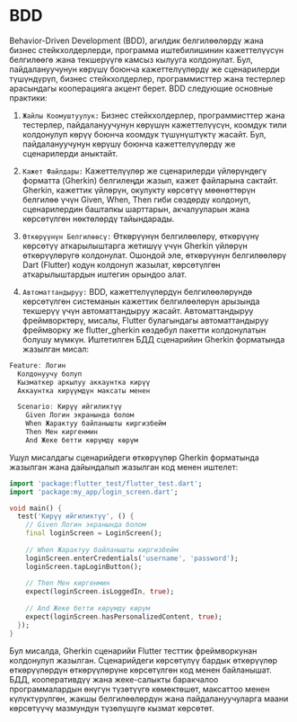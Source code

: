# BDD
Behavior-Driven Development (BDD), агилдик белгилөөлөрдү жана бизнес стейкхолдерлерди, программа иштебилишинин кажеттелүүсүн белгилөөгө жана текшерүүгө камсыз кылууга колдонулат. Бул, пайдалануучунун көрүшү боюнча кажеттелүүлөрдү же сценарилерди түшүндүрүп, бизнес стейкхолдерлер, программисттер жана тестерлер арасындагы кооперацияга акцент берет.
BDD следующие основные практики:
1. `Жайлы Коомуштуулук:` Бизнес стейкхолдерлер, программисттер жана тестерлер, пайдалануучунун көрүшүн кажеттелүүсүн, коомдук тили колдонулуп көрүү боюнча коомдук түшүнүштүктү жасайт. Бул, пайдалануучунун көрүшү боюнча кажеттелүүлөрдү же сценарилерди аныктайт.

2. `Кажет Файлдары:` Кажеттелүүлөр же сценарилерди үйлөрүндөгү форматта (Gherkin) белгилеӊди жазып, кажет файларына сактайт. Gherkin, кажеттик үйлөрүн, окулукту көрсөтүү мөөнөттөрүн белгилөө үчүн Given, When, Then гиби сөздөрдү колдонуп, сценарилердин баштапкы шарттарын, акчалууларын жана көрсөтүлгөн нөктөлөрдү тайындарады.

3. `Өткөрүүнүн Белгилөөсү:` Өткөрүүнүн белгилөөлөрү, өткөрүүнү көрсөтүү аткарылыштарга жетишүү үчүн Gherkin үйлөрүн өткөрүүлөрүгө колдонулат. Ошондой эле, өткөрүүнүн белгилөөлөрү Dart (Flutter) кодун колдонуп жазылат, көрсөтүлгөн аткарылыштардын иштегин орындоо алат.

4. `Автоматтандыруу:` BDD, кажеттелүүлөрдүн белгилөөлөрүндө көрсөтүлгөн системанын кажеттик белгилөөлөрүн арызында текшерүү үчүн автоматтандыруу жасайт. Автоматтандыруу фреймворктөрү, мисалы, Flutter булагындагы автоматтандыруу фреймворку же flutter_gherkin көздөбул пакетти колдонулатын болушу мүмкүн.
Иштетилген БДД сценарийин Gherkin форматында жазылган мисал:
```dart
Feature: Логин
  Колдонуучу болуп
  Кызматкер аркылуу аккаунтка кирүү
  Аккаунтка кирүүмдүн максаты менен

  Scenario: Кирүү ийгиликтүү
    Given Логин экранында болом
    When Жарактуу байланышты киргизбейм
    Then Мен киргенмин
    And Жеке бетти көрүмдү көрүм
```
Ушул мисалдагы сценарийдеги өткөрүүлөр Gherkin форматында жазылган жана дайындалып жазылган код менен иштелет:
```dart
import 'package:flutter_test/flutter_test.dart';
import 'package:my_app/login_screen.dart';

void main() {
  test('Кирүү ийгиликтүү', () {
    // Given Логин экранында болом
    final loginScreen = LoginScreen();
    
    // When Жарактуу байланышты киргизбейм
    loginScreen.enterCredentials('username', 'password');
    loginScreen.tapLoginButton();
    
    // Then Мен киргенмин
    expect(loginScreen.isLoggedIn, true);
    
    // And Жеке бетти көрүмдү көрүм
    expect(loginScreen.hasPersonalizedContent, true);
  });
}
```
Бул мисалда, Gherkin сценарийи Flutter тесттик фреймворкунан колдонулуп жазылган. Сценарийдеги көрсөтүлүү бардык өткөрүүлөр өткөрүүлөрдүн өткөрүүлөрүне көрсөтүлгөн код менен байланышат.
БДД, кооперативдүү жана жеке-салыкты баракчалоо программалардын өнүгүн түзөтүүгө көмөктөшөт, максаттоо менен күлүктүрүлгөн, жакшы белгилөөлөрдүн жана пайдалануучуларга маани көрсөтүүчү мазмундун түзөлүшүгө кызмат көрсөтөт.